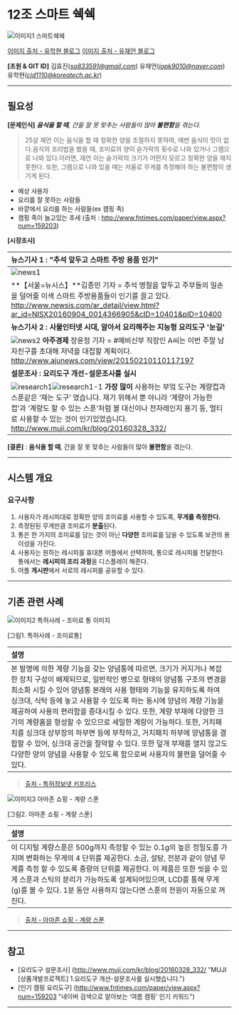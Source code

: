 12조 스마트 쉑쉑
=============================================================
![이미지1 스마트쉑쉑](http://blogfiles.naver.net/MjAxNjExMTZfMTA2/MDAxNDc5MjkyNTEzODYz.VijYQT78SuLeslOCVC_lBjFUnXMwn6SvWo83gGV7eocg.aXnknam3cioBmiZassjvKfNvBLQQffC7EQTziE-e21Ug.JPEG.dbgkrgus1/KakaoTalk_20161116_184547403.jpg)

[이미지 출처 - 유학현 블로그](http://blog.naver.com/dbgkrgus1/220863351742)
[이미지 출처 - 유재언 블로그](http://blog.naver.com/iopk9010)


**[조원 & GIT ID]**
김효진(*sa833591@gmail.com*)
유재언(*iopk9010@naver.com*)
유학현(*cjd1110@koreatech.ac.kr*)

----------------


필요성
---------------------
**[문제인식]**
_**음식을 할 때**, 간을 잘 못 맞추는 사람들이 많아 **불편함**을 겪는다._
 > 25살 재언 이는 음식을 할 때 정확한 양을 조절하지 못하여, 매번 음식이 맛이 없다.음식의 조리법을 봤을 때, 조미료의 양이 숟가락의 횟수로 나와 있거나 그램으로 나와 있다.이러면, 재언 이는 숟가락의 크기가 어떤지 모르고 정확한 양을 재지 못한다. 또한, 그램으로 나와 있을 때는 저울로 무게를 측정해야 하는 불편함이 생기게 된다.
 
  * 예상 사용자
* 요리를 잘 못하는 사람들
* 바깥에서 요리를 하는 사람들(ex 캠핑 족)
* 캠핑 족이 늘고있는 추세 
(출처 : http://www.fntimes.com/paper/view.aspx?num=159203)

**[시장조사]**

| **뉴스기사 1 : "추석 앞두고 스마트 주방 용품 인기"** |
| :-----------  |
| ![news1](http://postfiles3.naver.net/MjAxNjExMTZfNzcg/MDAxNDc5MzAzMDI1OTE3.zDT0rM59CBvFow_x9vkKc9tNsFCNwJw8R0Zk8R50QJ4g.TTdtXm_OYaxsh_XVvaePkdDZ9EPSKRCbTCjcIbzBzIQg.JPEG.iopk9010/news1.jpg?type=w3)                 
**【서울=뉴시스】**김종민 기자 = 추석 명절을 앞두고 주부들의 일손을 덜어줄 이색 스마트 주방용품들이 인기를 끌고 있다. http://www.newsis.com/ar_detail/view.html?ar_id=NISX20160904_0014366905&cID=10401&pID=10400|
| **뉴스기사 2 : 사물인터넷 시대, 알아서 요리해주는 지능형 요리도구 '눈길'** |
| ![news2](http://postfiles13.naver.net/MjAxNjExMTZfMjkw/MDAxNDc5MzAzMDI2MTMz.8ZqJxM4ZDR-5wb7fhkN3YL557d0yvRY9tnQdXCdl-psg.5VUeZmhLo-3ndgzCObJYxZ2Gh-PdH8iLTSyat5X-TWAg.PNG.iopk9010/news2.png?type=w3)                  **아주경제** 장윤정 기자 = #예비신부 직장인 A씨는 이번 주말 남자친구를 초대해 저녁을 대접할 계획이다.           http://www.ajunews.com/view/20150210110117197  |
| **설문조사 : 요리도구 개선-설문조사를 실시** |
| ![research1](http://postfiles13.naver.net/MjAxNjExMTZfNjUg/MDAxNDc5MzAzMDI2NzQ3.D0YbNb5Gv-oMcTE0ddMnynq8dXvC25sB32OSTUpfT3cg.Yxne8W-oazwvTeGUhP9z4op0ICd4-cb28eXlir0-Sx8g.PNG.iopk9010/research1.png?type=w3)![research1-1](http://postfiles14.naver.net/MjAxNjExMTZfMzEg/MDAxNDc5MzAzMDI3MjIz.qQG1Vi-C07WTkZyMJl6du4izN3tHl9u_acvUTx-uu00g.gmSY_x5TDffn8FbTv3NFbdMl6JAdH9R_S6JG-96V5GIg.PNG.iopk9010/research1-1.png?type=w3)                **가장 많이** 사용하는 부엌 도구는 계량컵과 스푼같은 ‘재는 도구’ 였습니다. 재기 위해서 뿐 아니라 ‘계량이 가능한 컵’과 ‘계량도 할 수 있는 스푼’처럼 볼 대신이나 전자레인지 용기 등, 멀티로 사용할 수 있는 것이 인기있었습니다.   http://www.muji.com/kr/blog/20160328_332/|

**[결론]** : **음식을 할 때**, 간을 잘 못 맞추는 사람들이 많아 **불편함**을 겪는다.


----------------


시스템 개요
---------------------
### 요구사항
 1. 사용자가 레시피대로 정확한 양의 조미료를 사용할 수 있도록, **무게를 측정한다.** 
 2. 측정된된 무게만큼 조미료가 **분출**된다. 
 3. 통은 한 가지의 조미료를 담는 것이 아닌 **다양한** 조미료를 담을 수 있도록 보관의 용이성을 가진다. 
 4. 사용자는 원하는 레시피를 휴대폰 어플에서 선택하여, 통으로 레시피를 전달한다. 통에서는 **레시피의 조리 과정**을 디스플레이 해준다. 
 5. 어플 **게시판**에서 서로의 레시피를 공유할 수 있다.

----------------


기존 관련 사례
---------------------

![이미지2 특허사례 - 조미료 통 이미지](http://blogfiles.naver.net/MjAxNjExMTZfMTEx/MDAxNDc5MjkyNjI5NTgw.zj82x7kf2sBHd2IQXTsH7KIsLz5n3E5Tajrl_txGZAIg.1WzV-XPP6U3xtm4giHP2Tx1G9F9uhvUODepvRGe-z9Qg.JPEG.dbgkrgus1/measure2.JPG " 계량기능을 갖는 용기(CONTAINER HAVING MEASURING FUNCTION)")

[그림1. 특허사례 - 조미료통]

|     **설명**   |
| :-----------  |
| 본 발명에 의한 계량 기능을 갖는 양념통에 따르면, 크기가 커지거나 복잡한 장치 구성이 배제되므로, 일반적인 병으로 형태의 양념통 구조의 변경을 최소화 시킬 수 있어 양념통 본래의 사용 형태와 기능을 유지하도록 하여 싱크대, 식탁 등에 놓고 사용할 수 있도록 하는 동시에 양념의 계량 기능을 제공하여 사용의 편리함을 증대시킬 수 있다. 또한, 계량 부재에 다양한 크기의 계량홈을 형성할 수 있으므로 세밀한 계량이 가능하다. 또한, 거치패치를 싱크대 상부장의 하부면 등에 부착하고, 거치패치 하부에 양념통을 결합할 수 있어, 싱크대 공간을 절약할 수 있다. 또한 덮개 부재를 열지 않고도 다양한 양의 양념을 사용할 수 있도록 함으로써 사용자의 불편을 덜어줄 수 있다.|
>[출처 - 특허정보넷 키프리스][1]


![이미지3 아마존 쇼핑 - 계량 스푼](http://macrostacks.com/wp-content/uploads/2016/06/Digital-Measuring-Spoon-2.png "아마존 쇼핑 - 계량 스푼)")

[그림2. 아마존 쇼핑 - 계량 스푼]

|     **설명**   |
| :-----------  |
|  이 디지털 계량스푼은 500g까지 측정할 수 있는 0.1g의 높은 정밀도를 가지며 변화하는 무게의 4 단위를 제공한다. 소금, 설탕, 전분과 같이 양념 무게를 측정 할 수 있도록 중량의 단위를 제공한다. 이 제품은 또한 씻을 수 있게 스푼과 스틱의 분리가 가능하도록 설계되어있으며, LCD를 통해 무게(g)를 볼 수 있다. 1분 동안 사용하지 않는다면 스푼의 전원이 자동으로 꺼진다.|
>[출처 - 아마존 쇼핑 - 계량 스푼][2]

----------------



참고
-------------
* [요리도구 설문조사] (http://www.muji.com/kr/blog/20160328_332/ "MUJI [상품개발프로젝트] 1.요리도구 개선-설문조사를 실시했습니다.")
* [인기 캠핑 요리도구] (http://www.fntimes.com/paper/view.aspx?num=159203 "네이버 검색으로 알아보는 ‘여름 캠핑’ 인기 키워드")

[1]: http://kportal.kipris.or.kr/kportal/search/total_search.do "특허사례 - 조미료 통"
[2]: https://www.amazon.com/HuntGold-Digital-Kitchen-Electric-Measuring/dp/B010CL5T16/ref=pd_sbs_79_4?_encoding=UTF8&pd_rd_i=B010CL5T16&pd_rd_r=8THVJFDEP798VH6PN09X&pd_rd_w=1ARdb&pd_rd_wg=4FHDA&psc=1&refRID=8THVJFDEP798VH6PN09X/ "아마존 쇼핑 - 계량 스푼"

----------------


